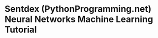 Sentdex (PythonProgramming.net) Neural Networks Machine Learning Tutorial
=========================================================================